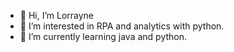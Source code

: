 - 👋 Hi, I’m Lorrayne
- 👀 I’m interested in RPA and analytics with python.
- 🌱 I’m currently learning java and python.



<!---
LysCass/LysCass is a ✨ special ✨ repository because its `README.md` (this file) appears on your GitHub profile.
You can click the Preview link to take a look at your changes.
--->
